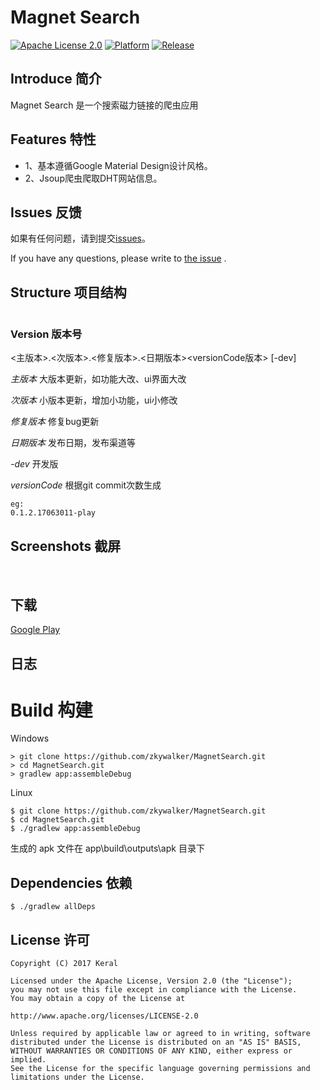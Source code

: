 # Magnet Search

[![Apache License 2.0][1]][2]
[![Platform][3]][4]
[![Release][100]]()

## Introduce 简介
Magnet Search 是一个搜索磁力链接的爬虫应用
## Features 特性
* 1、基本遵循Google Material Design设计风格。
* 2、Jsoup爬虫爬取DHT网站信息。

## Issues 反馈
如果有任何问题，请到提交[issues][21]。

If you have any questions, please write to [the issue][21] .

## Structure 项目结构
```
```

### Version 版本号

<主版本>.<次版本>.<修复版本>.<日期版本><versionCode版本> [-dev]

*主版本* 大版本更新，如功能大改、ui界面大改

*次版本* 小版本更新，增加小功能，ui小修改

*修复版本* 修复bug更新

*日期版本* 发布日期，发布渠道等

*-dev* 开发版

*versionCode* 根据git commit次数生成

```
eg:
0.1.2.17063011-play
```

## Screenshots 截屏
![]()
![]()
## 下载
[Google Play][20]
## 日志

# Build 构建

Windows

    > git clone https://github.com/zkywalker/MagnetSearch.git
    > cd MagnetSearch.git
    > gradlew app:assembleDebug

Linux

    $ git clone https://github.com/zkywalker/MagnetSearch.git
    $ cd MagnetSearch.git
    $ ./gradlew app:assembleDebug

生成的 apk 文件在 app\build\outputs\apk 目录下


## Dependencies 依赖


    $ ./gradlew allDeps

## License 许可
```
Copyright (C) 2017 Keral

Licensed under the Apache License, Version 2.0 (the "License");
you may not use this file except in compliance with the License.
You may obtain a copy of the License at

http://www.apache.org/licenses/LICENSE-2.0

Unless required by applicable law or agreed to in writing, software
distributed under the License is distributed on an "AS IS" BASIS,
WITHOUT WARRANTIES OR CONDITIONS OF ANY KIND, either express or implied.
See the License for the specific language governing permissions and
limitations under the License.
```

[1]:https://img.shields.io/:license-apache-blue.svg
[2]:https://www.apache.org/licenses/LICENSE-2.0.html
[3]:https://img.shields.io/badge/platform-Android-blue.svg
[4]:https://www.android.com/

[100]:https://img.shields.io/badge/release-1.3.2-blue.svg

[20]:https://play.google.com/store/apps/details?id=org.zky.tool.magnetsearch

[21]:https://github.com/zkywalker/MagnetSearch/issues